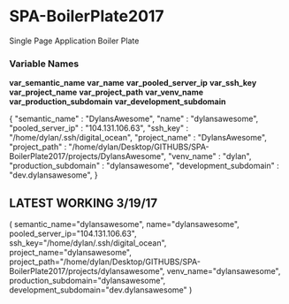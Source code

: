 # SPA-BoilerPlate2017
Single Page Application Boiler Plate 



### Variable Names
__var_semantic_name__
__var_name__
__var_pooled_server_ip__
__var_ssh_key__
__var_project_name__
__var_project_path__
__var_venv_name__
__var_production_subdomain__
__var_development_subdomain__


{
"semantic_name" : "DylansAwesome",
"name" : "dylansawesome",
"pooled_server_ip" : "104.131.106.63",
"ssh_key" : "/home/dylan/.ssh/digital_ocean",
"project_name" : "DylansAwesome",
"project_path" : "/home/dylan/Desktop/GITHUBS/SPA-BoilerPlate2017/projects/DylansAwesome",
"venv_name" : "dylan",
"production_subdomain" : "dylansawesome",
"development_subdomain" : "dev.dylansawesome",
}


## LATEST WORKING 3/19/17
(
semantic_name="dylansawesome",
name="dylansawesome",
pooled_server_ip="104.131.106.63",
ssh_key="/home/dylan/.ssh/digital_ocean",
project_name="dylansawesome",
project_path="/home/dylan/Desktop/GITHUBS/SPA-BoilerPlate2017/projects/dylansawesome",
venv_name="dylansawesome",
production_subdomain="dylansawesome",
development_subdomain="dev.dylansawesome" 
)